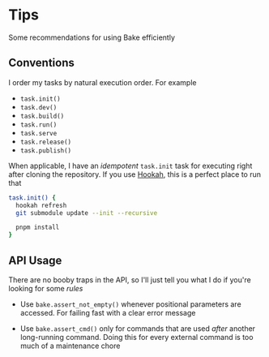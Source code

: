 # Tips

Some recommendations for using Bake efficiently

## Conventions

I order my tasks by natural execution order. For example

- `task.init()`
- `task.dev()`
- `task.build()`
- `task.run()`
- `task.serve`
- `task.release()`
- `task.publish()`

When applicable, I have an _idempotent_ `task.init` task for executing right after cloning the repository. If you use [Hookah](https://github.com/hyperupcall/hookah), this is a perfect place to run that

```bash
task.init() {
  hookah refresh
  git submodule update --init --recursive

  pnpm install
}
```

## API Usage

There are no booby traps in the API, so I'll just tell you what I do if you're looking for some _rules_

- Use `bake.assert_not_empty()` whenever positional parameters are accessed. For failing fast with a clear error message

- Use `bake.assert_cmd()` only for commands that are used _after_ another long-running command. Doing this for every external command is too much of a maintenance chore
